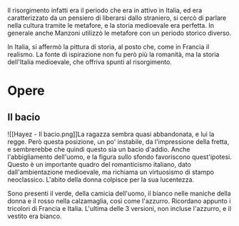 Il risorgimento infatti era il periodo che era in attivo in Italia, ed era caratterizzato da un pensiero di liberarsi dallo straniero, si cercò di parlare nella cultura tramite le metafore, e la storia medioevale era perfetta. In generale anche Manzoni utilizzò le metafore con un periodo storico diverso.

In Italia, si affermò la pittura di storia, al posto che, come in Francia il realismo. La fonte di ispirazione non fu però più la romanità, ma la storia dell'Italia medioevale, che offriva spunti al risorgimento.
# Opere
## Il bacio
![[Hayez - Il bacio.png]]La ragazza sembra quasi abbandonata, e lui la regge. Però questa posizione, un po' instabile, da l'impressione della fretta, e sembrerebbe che quindi questo sia un bacio d'addio. Anche l'abbigliamento dell'uomo, e la figura sullo sfondo favoriscono quest'ipotesi.
Questo è un importante quadro del romanticismo italiano, dato dall'ambientazione medioevale, ma richiama un virtuosismo di stampo neoclassico.
L'abito della donna colpisce per la sua lucentezza.

Sono presenti il verde, della camicia dell'uomo, il bianco nelle maniche della donna e il rosso nella calzamaglia, così come l'azzurro. Ricordano appunto i tricolori di Francia e Italia.
L'ultima delle 3 versioni, non incluse l'azzurro, e il vestito era bianco.
